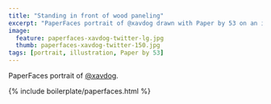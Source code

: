 ```yaml
---
title: "Standing in front of wood paneling"
excerpt: "PaperFaces portrait of @xavdog drawn with Paper by 53 on an iPad."
image: 
  feature: paperfaces-xavdog-twitter-lg.jpg
  thumb: paperfaces-xavdog-twitter-150.jpg
tags: [portrait, illustration, Paper by 53]
---
```


PaperFaces portrait of [@xavdog](http://twitter.com/xavdog).

{% include boilerplate/paperfaces.html %}